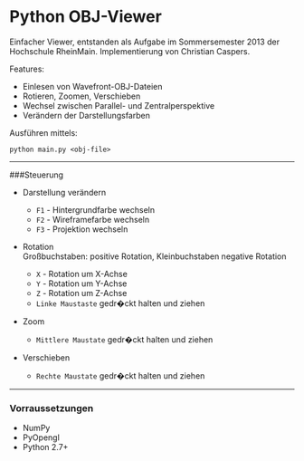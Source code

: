 # Python OBJ-Viewer

Einfacher Viewer, entstanden als Aufgabe im Sommersemester 2013 der
Hochschule RheinMain. Implementierung von Christian Caspers.

Features:

 * Einlesen von Wavefront-OBJ-Dateien
 * Rotieren, Zoomen, Verschieben 
 * Wechsel zwischen Parallel- und Zentralperspektive
 * Verändern der Darstellungsfarben

Ausführen mittels:
```
python main.py <obj-file>
```
---
###Steuerung

 * Darstellung verändern
   - `F1` - Hintergrundfarbe wechseln
   - `F2` - Wireframefarbe wechseln
   - `F3` - Projektion wechseln
 
 * Rotation  
   Großbuchstaben: positive Rotation, Kleinbuchstaben negative Rotation
   - `X` - Rotation um X-Achse
   - `Y` - Rotation um Y-Achse
   - `Z` - Rotation um Z-Achse
   - `Linke Maustaste` gedr�ckt halten und ziehen
 
 * Zoom
   - `Mittlere Maustate` gedr�ckt halten und ziehen
   
 * Verschieben
   - `Rechte Maustate` gedr�ckt halten und ziehen
---
### Vorraussetzungen

 * NumPy
 * PyOpengl
 * Python 2.7+